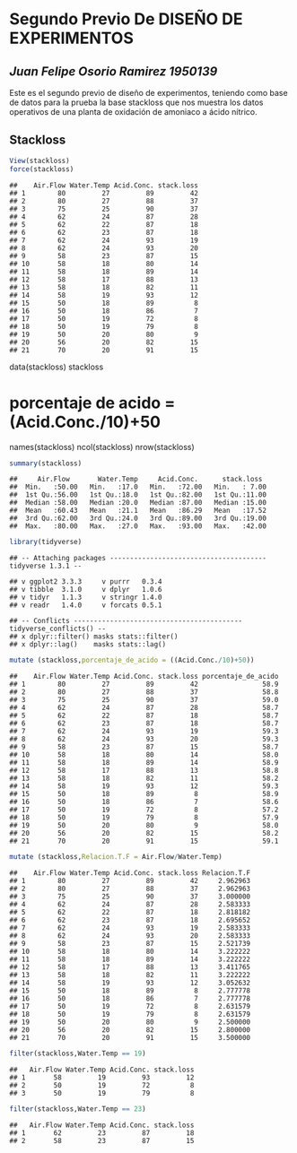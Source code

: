 Segundo Previo De DISEÑO DE EXPERIMENTOS
================

## *Juan Felipe Osorio Ramirez 1950139*

Este es el segundo previo de diseño de experimentos, teniendo como base
de datos para la prueba la base stackloss que nos muestra los datos
operativos de una planta de oxidación de amoniaco a ácido nítrico.

## Stackloss

``` r
View(stackloss)
force(stackloss)
```

    ##    Air.Flow Water.Temp Acid.Conc. stack.loss
    ## 1        80         27         89         42
    ## 2        80         27         88         37
    ## 3        75         25         90         37
    ## 4        62         24         87         28
    ## 5        62         22         87         18
    ## 6        62         23         87         18
    ## 7        62         24         93         19
    ## 8        62         24         93         20
    ## 9        58         23         87         15
    ## 10       58         18         80         14
    ## 11       58         18         89         14
    ## 12       58         17         88         13
    ## 13       58         18         82         11
    ## 14       58         19         93         12
    ## 15       50         18         89          8
    ## 16       50         18         86          7
    ## 17       50         19         72          8
    ## 18       50         19         79          8
    ## 19       50         20         80          9
    ## 20       56         20         82         15
    ## 21       70         20         91         15

data(stackloss) stackloss

# porcentaje de acido = (Acid.Conc./10)+50

names(stackloss) ncol(stackloss) nrow(stackloss)

``` r
summary(stackloss)
```

    ##     Air.Flow       Water.Temp     Acid.Conc.      stack.loss   
    ##  Min.   :50.00   Min.   :17.0   Min.   :72.00   Min.   : 7.00  
    ##  1st Qu.:56.00   1st Qu.:18.0   1st Qu.:82.00   1st Qu.:11.00  
    ##  Median :58.00   Median :20.0   Median :87.00   Median :15.00  
    ##  Mean   :60.43   Mean   :21.1   Mean   :86.29   Mean   :17.52  
    ##  3rd Qu.:62.00   3rd Qu.:24.0   3rd Qu.:89.00   3rd Qu.:19.00  
    ##  Max.   :80.00   Max.   :27.0   Max.   :93.00   Max.   :42.00

``` r
library(tidyverse)
```

    ## -- Attaching packages --------------------------------------- tidyverse 1.3.1 --

    ## v ggplot2 3.3.3     v purrr   0.3.4
    ## v tibble  3.1.0     v dplyr   1.0.6
    ## v tidyr   1.1.3     v stringr 1.4.0
    ## v readr   1.4.0     v forcats 0.5.1

    ## -- Conflicts ------------------------------------------ tidyverse_conflicts() --
    ## x dplyr::filter() masks stats::filter()
    ## x dplyr::lag()    masks stats::lag()

``` r
mutate (stackloss,porcentaje_de_acido = ((Acid.Conc./10)+50))
```

    ##    Air.Flow Water.Temp Acid.Conc. stack.loss porcentaje_de_acido
    ## 1        80         27         89         42                58.9
    ## 2        80         27         88         37                58.8
    ## 3        75         25         90         37                59.0
    ## 4        62         24         87         28                58.7
    ## 5        62         22         87         18                58.7
    ## 6        62         23         87         18                58.7
    ## 7        62         24         93         19                59.3
    ## 8        62         24         93         20                59.3
    ## 9        58         23         87         15                58.7
    ## 10       58         18         80         14                58.0
    ## 11       58         18         89         14                58.9
    ## 12       58         17         88         13                58.8
    ## 13       58         18         82         11                58.2
    ## 14       58         19         93         12                59.3
    ## 15       50         18         89          8                58.9
    ## 16       50         18         86          7                58.6
    ## 17       50         19         72          8                57.2
    ## 18       50         19         79          8                57.9
    ## 19       50         20         80          9                58.0
    ## 20       56         20         82         15                58.2
    ## 21       70         20         91         15                59.1

``` r
mutate (stackloss,Relacion.T.F = Air.Flow/Water.Temp)
```

    ##    Air.Flow Water.Temp Acid.Conc. stack.loss Relacion.T.F
    ## 1        80         27         89         42     2.962963
    ## 2        80         27         88         37     2.962963
    ## 3        75         25         90         37     3.000000
    ## 4        62         24         87         28     2.583333
    ## 5        62         22         87         18     2.818182
    ## 6        62         23         87         18     2.695652
    ## 7        62         24         93         19     2.583333
    ## 8        62         24         93         20     2.583333
    ## 9        58         23         87         15     2.521739
    ## 10       58         18         80         14     3.222222
    ## 11       58         18         89         14     3.222222
    ## 12       58         17         88         13     3.411765
    ## 13       58         18         82         11     3.222222
    ## 14       58         19         93         12     3.052632
    ## 15       50         18         89          8     2.777778
    ## 16       50         18         86          7     2.777778
    ## 17       50         19         72          8     2.631579
    ## 18       50         19         79          8     2.631579
    ## 19       50         20         80          9     2.500000
    ## 20       56         20         82         15     2.800000
    ## 21       70         20         91         15     3.500000

``` r
filter(stackloss,Water.Temp == 19)
```

    ##   Air.Flow Water.Temp Acid.Conc. stack.loss
    ## 1       58         19         93         12
    ## 2       50         19         72          8
    ## 3       50         19         79          8

``` r
filter(stackloss,Water.Temp == 23)
```

    ##   Air.Flow Water.Temp Acid.Conc. stack.loss
    ## 1       62         23         87         18
    ## 2       58         23         87         15
